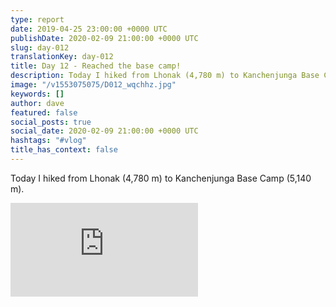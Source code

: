 ```yaml
---
type: report
date: 2019-04-25 23:00:00 +0000 UTC
publishDate: 2020-02-09 21:00:00 +0000 UTC
slug: day-012
translationKey: day-012
title: Day 12 - Reached the base camp!
description: Today I hiked from Lhonak (4,780 m) to Kanchenjunga Base Camp (5,140 m).
image: "/v1553075075/D012_wqchhz.jpg"
keywords: []
author: dave
featured: false
social_posts: true
social_date: 2020-02-09 21:00:00 +0000 UTC
hashtags: "#vlog"
title_has_context: false
---
```


Today I hiked from Lhonak (4,780 m) to Kanchenjunga Base Camp (5,140 m).

<iframe class="youtube" src="https://www.youtube.com/embed/9ZMzGSCEG5U" frameborder="0" allow="accelerometer; autoplay; encrypted-media; gyroscope; picture-in-picture" allowfullscreen></iframe>

